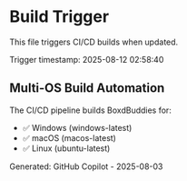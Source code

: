 # Build Trigger

This file triggers CI/CD builds when updated.

Trigger timestamp: 2025-08-12 02:58:40

## Multi-OS Build Automation

The CI/CD pipeline builds BoxdBuddies for:

- ✅ Windows (windows-latest)
- ✅ macOS (macos-latest)
- ✅ Linux (ubuntu-latest)

Generated: GitHub Copilot - 2025-08-03
